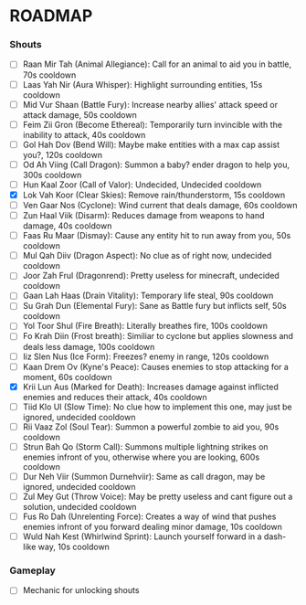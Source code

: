 # ROADMAP
### Shouts
- [ ] Raan Mir Tah (Animal Allegiance): Call for an animal to aid you in battle, 70s cooldown
- [ ] Laas Yah Nir (Aura Whisper): Highlight surrounding entities, 15s cooldown
- [ ] Mid Vur Shaan (Battle Fury): Increase nearby allies' attack speed or attack damage, 50s cooldown
- [ ] Feim Zii Gron (Become Ethereal): Temporarily turn invincible with the inability to attack, 40s cooldown
- [ ] Gol Hah Dov (Bend Will): Maybe make entities with a max cap assist you?, 120s cooldown
- [ ] Od Ah Viing (Call Dragon): Summon a baby? ender dragon to help you, 300s cooldown
- [ ] Hun Kaal Zoor (Call of Valor): Undecided, Undecided cooldown
- [x] Lok Vah Koor (Clear Skies): Remove rain/thunderstorm, 15s cooldown
- [ ] Ven Gaar Nos (Cyclone): Wind current that deals damage, 60s cooldown
- [ ] Zun Haal Viik (Disarm): Reduces damage from weapons to hand damage, 40s cooldown
- [ ] Faas Ru Maar (Dismay): Cause any entity hit to run away from you, 50s cooldown
- [ ] Mul Qah Diiv (Dragon Aspect): No clue as of right now, undecided cooldown
- [ ] Joor Zah Frul (Dragonrend): Pretty useless for minecraft, undecided cooldown
- [ ] Gaan Lah Haas (Drain Vitality): Temporary life steal, 90s cooldown
- [ ] Su Grah Dun (Elemental Fury): Sane as Battle fury but inflicts self, 50s cooldown
- [ ] Yol Toor Shul (Fire Breath): Literally breathes fire, 100s cooldown
- [ ] Fo Krah Diin (Frost breath): Similiar to cyclone but applies slowness and deals less damage, 100s cooldown
- [ ] Iiz Slen Nus (Ice Form): Freezes? enemy in range, 120s cooldown
- [ ] Kaan Drem Ov (Kyne's Peace): Causes enemies to stop attacking for a moment, 60s cooldown
- [x] Krii Lun Aus (Marked for Death): Increases damage against inflicted enemies and reduces their attack, 40s cooldown
- [ ] Tiid Klo Ul (Slow Time): No clue how to implement this one, may just be ignored, undecided cooldown
- [ ] Rii Vaaz Zol (Soul Tear): Summon a powerful zombie to aid you, 90s cooldown
- [ ] Strun Bah Qo (Storm Call): Summons multiple lightning strikes on enemies infront of you, otherwise where you are looking, 600s cooldown
- [ ] Dur Neh Viir (Summon Durnehviir): Same as call dragon, may be ignored, undecided cooldown
- [ ] Zul Mey Gut (Throw Voice): May be pretty useless and cant figure out a solution, undecided cooldown
- [ ] Fus Ro Dah (Unrelenting Force): Creates a way of wind that pushes enemies infront of you forward dealing minor damage, 10s cooldown
- [ ] Wuld Nah Kest (Whirlwind Sprint): Launch yourself forward in a dash-like way, 10s cooldown

### Gameplay
- [ ] Mechanic for unlocking shouts